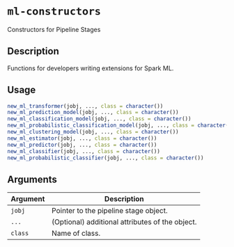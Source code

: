 # `ml-constructors`

Constructors for Pipeline Stages


## Description

Functions for developers writing extensions for Spark ML.


## Usage

```r
new_ml_transformer(jobj, ..., class = character())
new_ml_prediction_model(jobj, ..., class = character())
new_ml_classification_model(jobj, ..., class = character())
new_ml_probabilistic_classification_model(jobj, ..., class = character())
new_ml_clustering_model(jobj, ..., class = character())
new_ml_estimator(jobj, ..., class = character())
new_ml_predictor(jobj, ..., class = character())
new_ml_classifier(jobj, ..., class = character())
new_ml_probabilistic_classifier(jobj, ..., class = character())
```


## Arguments

Argument      |Description
------------- |----------------
`jobj`     |     Pointer to the pipeline stage object.
`...`     |     (Optional) additional attributes of the object.
`class`     |     Name of class.


